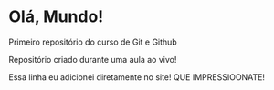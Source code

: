 # Olá, Mundo!
 Primeiro repositório do curso de Git e Github

 Repositório criado durante uma aula ao vivo!

Essa linha eu adicionei diretamente no site! QUE IMPRESSIOONATE!
